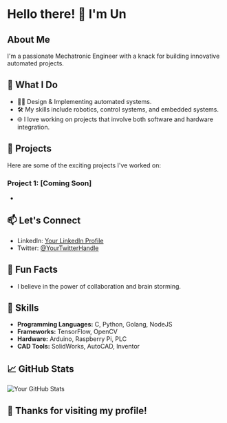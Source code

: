 # Hello there! 👋 I'm Un

## About Me
I'm a passionate Mechatronic Engineer with a knack for building innovative automated projects.

## 🤖 What I Do
- 👨‍💻 Design & Implementing automated systems.
- 🛠️ My skills include robotics, control systems, and embedded systems.
- 🌐 I love working on projects that involve both software and hardware integration.

## 🚀 Projects
Here are some of the exciting projects I've worked on:

### Project 1: [Coming Soon]
-


## 📫 Let's Connect
- LinkedIn: [Your LinkedIn Profile](https://www.linkedin.com/in/your-profile)
- Twitter: [@YourTwitterHandle](https://twitter.com/your-handle)

## 🌟 Fun Facts
- I believe in the power of collaboration and brain storming.

## 🚀 Skills
- **Programming Languages:** C, Python, Golang, NodeJS
- **Frameworks:** TensorFlow, OpenCV
- **Hardware:** Arduino, Raspberry Pi, PLC
- **CAD Tools:** SolidWorks, AutoCAD, Inventor

## 📈 GitHub Stats
![Your GitHub Stats](https://github-readme-stats.vercel.app/api?username=your-username&show_icons=true&count_private=true&hide=prs&theme=radical)

## 🎉 Thanks for visiting my profile! 
